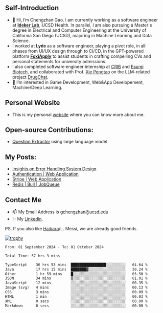 ## Self-Introduction
- 👋 Hi, I’m Chengzhan Gao. I am currently working as a software engineer at **[Ideker Lab](https://idekerlab.ucsd.edu/)**, UCSD Health. In parallel, I am also pursuing a Master's degree in Electrical and Computer Engineering at the University of California San Diego (UCSD), majoring in Machine Learning and Data Science.
- I worked at **Lyde** as a software engineer, playing a pivot role, in all phases from UI/UX design through to CI/CD, in the GPT-powered platform **[FoxiApply](https://lyde.io)** to assist students in crafting compelling CVs and personal statements for university admissions.
- I also completed software engineer internship at [CRIB](https://apps.apple.com/us/app/crib-for-roommates/id6468918103?platform=iphone) and [Esurgi Biotech](https://myesurgi.com/), and collaborated with Prof. [Xie Pengtao](https://pengtaoxie.github.io/) on the LLM-related project [DrugChat](https://github.com/UCSD-AI4H/drugchat).
- 👀 I’m interested in Game Development, Web&App Developement, Machine/Deep Learning.

## Personal Website
-  This is my personal [website](https://gaochengzhan.netlify.app/) where you can know more about me.

## Open-source Contributions:
- [Question Extractor](https://github.com/nestordemeure/question_extractor) using large language model

## My Posts:
- [Insights on Error Handling System Design](https://gaochengzhan.netlify.app/post/error-handling/)
- [Authentication | Web Application](https://gaochengzhan.netlify.app/post/authentication/)
- [Stripe | Web Application](https://gaochengzhan.netlify.app/post/stripe/)
- [Redis | Bull | JobQueue](https://gaochengzhan.netlify.app/post/job-queue/)

## Contact Me
- 📫 My Email Address is gchengzhan@ucsd.edu
- ✨ My [Linkedin](https://www.linkedin.com/in/chengzhan-christoffel-gao/).

PS. If you also like [Haibara](https://www.detectiveconanworld.com/wiki/Ai_Haibara)/L. Messi, we are already good friends.

[![trophy](https://github-profile-trophy.vercel.app/?username=gaochengzhan&theme=flat&row=1&margin-w=12)](https://github.com/ryo-ma/github-profile-trophy)

<!--START_SECTION:waka-->

```txt
From: 01 September 2024 - To: 01 October 2024

Total Time: 57 hrs 3 mins

TypeScript    36 hrs 53 mins  ████████████████░░░░░░░░░   64.64 %
Java          17 hrs 15 mins  ███████▓░░░░░░░░░░░░░░░░░   30.24 %
Other         1 hr 59 mins    █░░░░░░░░░░░░░░░░░░░░░░░░   03.50 %
JSON          34 mins         ▒░░░░░░░░░░░░░░░░░░░░░░░░   01.01 %
JavaScript    12 mins         ░░░░░░░░░░░░░░░░░░░░░░░░░   00.35 %
Image (svg)   4 mins          ░░░░░░░░░░░░░░░░░░░░░░░░░   00.13 %
CSS           3 mins          ░░░░░░░░░░░░░░░░░░░░░░░░░   00.09 %
HTML          1 min           ░░░░░░░░░░░░░░░░░░░░░░░░░   00.03 %
XML           0 secs          ░░░░░░░░░░░░░░░░░░░░░░░░░   00.00 %
Markdown      0 secs          ░░░░░░░░░░░░░░░░░░░░░░░░░   00.00 %
```

<!--END_SECTION:waka-->

<!---
gaochengzhan/gaochengzhan is a ✨ special ✨ repository because its `README.md` (this file) appears on your GitHub profile.
You can click the Preview link to take a look at your changes.
--->
